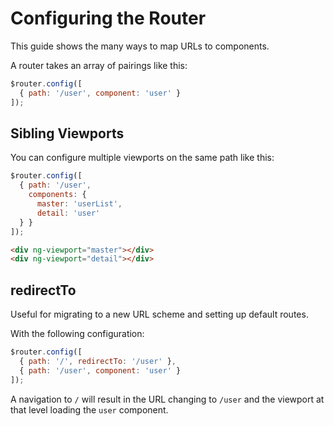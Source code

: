 # Configuring the Router

This guide shows the many ways to map URLs to components.

A router takes an array of pairings like this:

```js
$router.config([
  { path: '/user', component: 'user' }
]);
```

## Sibling Viewports

You can configure multiple viewports on the same path like this:

```js
$router.config([
  { path: '/user',
    components: {
      master: 'userList',
      detail: 'user'
  } }
]);
```

```html
<div ng-viewport="master"></div>
<div ng-viewport="detail"></div>
```

## redirectTo

Useful for migrating to a new URL scheme and setting up default routes.

With the following configuration:

```js
$router.config([
  { path: '/', redirectTo: '/user' },
  { path: '/user', component: 'user' }
]);
```

A navigation to `/` will result in the URL changing to `/user` and the viewport at that level loading the `user` component.
